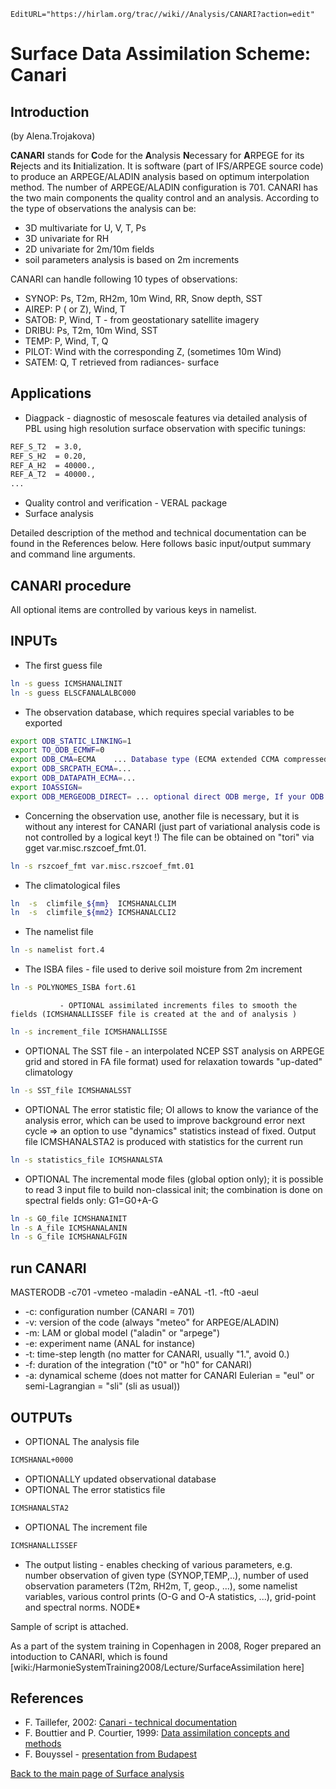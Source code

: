 ```@meta
EditURL="https://hirlam.org/trac//wiki//Analysis/CANARI?action=edit"
```


# Surface Data Assimilation Scheme: Canari

## Introduction
(by Alena.Trojakova)

**CANARI** stands for **C**ode for the **A**nalysis **N**ecessary for **A**RPEGE for its **R**ejects and its **I**nitialization.
It is software (part of IFS/ARPEGE source code) to produce an ARPEGE/ALADIN analysis based on optimum interpolation method. The number of ARPEGE/ALADIN configuration is 701. CANARI has the two main components the quality control and an analysis. According to the type of observations the analysis can be:
 * 3D multivariate for U, V, T, Ps
 * 3D univariate for RH
 * 2D univariate for 2m/10m fields
 * soil parameters analysis is based on 2m increments

CANARI can handle following 10 types of observations:
 * SYNOP: Ps, T2m, RH2m, 10m Wind, RR, Snow depth, SST
 * AIREP: P ( or Z), Wind, T
 * SATOB: P, Wind, T - from geostationary satellite imagery
 * DRIBU: Ps, T2m, 10m Wind, SST
 * TEMP: P, Wind, T, Q
 * PILOT: Wind with the corresponding Z, (sometimes 10m Wind)
 * SATEM: Q, T retrieved from radiances- surface

## Applications

 * Diagpack - diagnostic of mesoscale features via detailed analysis of PBL using high resolution surface observation with specific tunings:
```bash
REF_S_T2  = 3.0,
REF_S_H2  = 0.20,
REF_A_H2  = 40000.,
REF_A_T2  = 40000.,
...
```
 * Quality control and verification - VERAL package
 * Surface analysis

Detailed description of the method and technical documentation can be found in the References below. Here follows basic input/output summary and command line arguments.


## CANARI procedure

All optional items are controlled by various keys in namelist.

## INPUTs

 * The first guess file
```bash
ln -s guess ICMSHANALINIT
ln -s guess ELSCFANALALBC000
```
 * The observation database, which requires special variables to be exported
```bash
export ODB_STATIC_LINKING=1
export TO_ODB_ECMWF=0
export ODB_CMA=ECMA    ... Database type (ECMA extended CCMA compressed)
export ODB_SRCPATH_ECMA=...
export ODB_DATAPATH_ECMA=...
export IOASSIGN=
export ODB_MERGEODB_DIRECT= ... optional direct ODB merge, If your ODB was not merged previously use  1
```
 * Concerning the observation use, another file is necessary, but it is without any interest for CANARI (just part of variational analysis code is not controlled by a logical keyt !) The file can be obtained on "tori" via gget var.misc.rszcoef_fmt.01.
```bash
ln -s rszcoef_fmt var.misc.rszcoef_fmt.01
```
 * The climatological files
```bash
ln  -s  climfile_${mm}  ICMSHANALCLIM
ln  -s  climfile_${mm2} ICMSHANALCLI2
```
 * The namelist file
```bash
ln -s namelist fort.4 
```
 * The ISBA files
               - file used to derive soil moisture from 2m increment
```bash
ln -s POLYNOMES_ISBA fort.61              
```
               - OPTIONAL assimilated increments files to smooth the fields (ICMSHANALLISSEF file is created at the and of analysis )
```bash
ln -s increment_file ICMSHANALLISSE     
```

 * OPTIONAL The SST file - an interpolated NCEP SST analysis on ARPEGE grid and stored in FA file format) used for relaxation towards "up-dated" climatology
```bash
ln -s SST_file ICMSHANALSST        
```
 * OPTIONAL The error statistic file; OI allows to know the variance of the analysis error, which can be used to improve background error next cycle => an option to use "dynamics" statistics instead of fixed. Output file ICMSHANALSTA2 is produced with statistics for the current run
```bash
ln -s statistics_file ICMSHANALSTA
```
 * OPTIONAL The incremental mode files (global option only); it is possible to read 3 input file to build non-classical init; the combination is done on spectral fields only: G1=G0+A-G
```bash
ln -s G0_file ICMSHANAINIT
ln -s A_file ICMSHANALANIN
ln -s G_file ICMSHANALFGIN
```

## run CANARI

MASTERODB -c701 -vmeteo -maladin -eANAL -t1. -ft0 -aeul

 * -c: configuration number (CANARI = 701)
 * -v: version of the code (always "meteo" for ARPEGE/ALADIN)
 * -m: LAM or global model ("aladin" or "arpege")
 * -e: experiment name (ANAL for instance)
 * -t: time-step length (no matter for CANARI, usually "1.", avoid 0.)
 * -f: duration of the integration ("t0" or "h0" for CANARI)
 * -a: dynamical scheme (does not matter for CANARI Eulerian = "eul" or semi-Lagrangian = "sli" (sli as usual))

## OUTPUTs

 * OPTIONAL The analysis file
```bash
ICMSHANAL+0000
```
 * OPTIONALLY updated observational database
 * OPTIONAL The error statistics file
```bash
ICMSHANALSTA2
```
 * OPTIONAL The increment file
```bash
ICMSHANALLISSEF
```
 * The output listing - enables checking of various parameters, e.g. number observation of given type (SYNOP,TEMP,..), number of used observation parameters (T2m, RH2m, T, geop., ...), some namelist variables, various control prints (O-G and O-A statistics, ...), grid-point and spectral norms.
 NODE*

Sample of script is attached.


As a part of the system training in Copenhagen in 2008, Roger prepared an intoduction to CANARI, which is found [wiki:/HarmonieSystemTraining2008/Lecture/SurfaceAssimilation here]

## References

 * F. Taillefer, 2002: [Canari - technical documentation](http://www.cnrm.meteo.fr/gmapdoc/spip.php?article3&var_recherche=canari&var_lang=en)
 * F. Bouttier and P. Courtier, 1999: [Data assimilation concepts and methods](http://www.ecmwf.int/newsevents/training/rcourse_notes/pdf_files/Assim_concepts.pdf)
 * F. Bouyssel - [presentation from Budapest](http://netfam.fmi.fi/HMS07/)


[Back to the main page of Surface analysis](./Analysis/SurfaceAnalysis.md)
